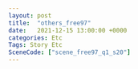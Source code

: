 ```yaml
---
layout: post
title:  "others_free97"
date:   2021-12-15 13:00:00 +0000
categories: Etc
Tags: Story Etc
SceneCode: ["scene_free97_q1_s20"]
---
```

